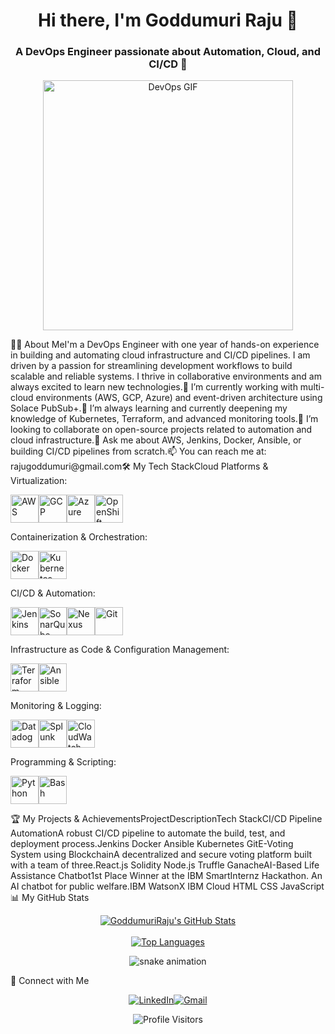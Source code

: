<h1 align="center">Hi there, I'm Goddumuri Raju 👋</h1><h3 align="center">A DevOps Engineer passionate about Automation, Cloud, and CI/CD 🚀</h3><p align="center"><img src="https://www.google.com/search?q=https://media.giphy.com/media/f3G3v4aadK6a3k72aF/giphy.gif" width="400" alt="DevOps GIF"/></p>👨‍💻 About MeI'm a DevOps Engineer with one year of hands-on experience in building and automating cloud infrastructure and CI/CD pipelines. I am driven by a passion for streamlining development workflows to build scalable and reliable systems. I thrive in collaborative environments and am always excited to learn new technologies.🔭 I’m currently working with multi-cloud environments (AWS, GCP, Azure) and event-driven architecture using Solace PubSub+.🌱 I’m always learning and currently deepening my knowledge of Kubernetes, Terraform, and advanced monitoring tools.👯 I’m looking to collaborate on open-source projects related to automation and cloud infrastructure.💬 Ask me about AWS, Jenkins, Docker, Ansible, or building CI/CD pipelines from scratch.📫 You can reach me at: rajugoddumuri@gmail.com🛠️ My Tech StackCloud Platforms & Virtualization:<p><a href="https://aws.amazon.com" target="_blank" rel="noreferrer"><img src="https://www.google.com/search?q=https://raw.githubusercontent.com/devicons/devicon/master/icons/amazonwebservices/amazonwebservices-original-wordmark.svg" alt="AWS" width="45" height="45"/></a><a href="https://cloud.google.com" target="_blank" rel="noreferrer"><img src="https://www.google.com/search?q=https://raw.githubusercontent.com/devicons/devicon/master/icons/googlecloud/googlecloud-original-wordmark.svg" alt="GCP" width="45" height="45"/></a><a href="https://azure.microsoft.com/en-us/" target="_blank" rel="noreferrer"><img src="https://www.google.com/search?q=https://raw.githubusercontent.com/devicons/devicon/master/icons/azure/azure-original-wordmark.svg" alt="Azure" width="45" height="45"/></a><a href="https://www.openshift.com/" target="_blank" rel="noreferrer"><img src="https://www.google.com/search?q=https://raw.githubusercontent.com/devicons/devicon/master/icons/openshift/openshift-original-wordmark.svg" alt="OpenShift" width="45" height="45"/></a></p>Containerization & Orchestration:<p><a href="https://www.docker.com/" target="_blank" rel="noreferrer"><img src="https://www.google.com/search?q=https://raw.githubusercontent.com/devicons/devicon/master/icons/docker/docker-original-wordmark.svg" alt="Docker" width="45" height="45"/></a><a href="https://kubernetes.io" target="_blank" rel="noreferrer"><img src="https://www.google.com/search?q=https://raw.githubusercontent.com/devicons/devicon/master/icons/kubernetes/kubernetes-plain-wordmark.svg" alt="Kubernetes" width="45" height="45"/></a></p>CI/CD & Automation:<p><a href="https://www.jenkins.io" target="_blank" rel="noreferrer"><img src="https://www.google.com/search?q=https://raw.githubusercontent.com/devicons/devicon/master/icons/jenkins/jenkins-original.svg" alt="Jenkins" width="45" height="45"/></a><a href="https://www.sonarqube.org/" target="_blank" rel="noreferrer"><img src="https://www.google.com/search?q=https://raw.githubusercontent.com/devicons/devicon/master/icons/sonarqube/sonarqube-original-wordmark.svg" alt="SonarQube" width="45" height="45"/></a><a href="https://help.sonatype.com/repomanager3" target="_blank" rel="noreferrer"><img src="https://www.google.com/search?q=https://raw.githubusercontent.com/devicons/devicon/master/icons/nexus/nexus-original-wordmark.svg" alt="Nexus" width="45" height="45"/></a><a href="https://git-scm.com/" target="_blank" rel="noreferrer"><img src="https://www.google.com/search?q=https://raw.githubusercontent.com/devicons/devicon/master/icons/git/git-original-wordmark.svg" alt="Git" width="45" height="45"/></a></p>Infrastructure as Code & Configuration Management:<p><a href="https://www.terraform.io/" target="_blank" rel="noreferrer"><img src="https://www.google.com/search?q=https://raw.githubusercontent.com/devicons/devicon/master/icons/terraform/terraform-original-wordmark.svg" alt="Terraform" width="45" height="45"/></a><a href="https://www.ansible.com/" target="_blank" rel="noreferrer"><img src="https://www.google.com/search?q=https://raw.githubusercontent.com/devicons/devicon/master/icons/ansible/ansible-original-wordmark.svg" alt="Ansible" width="45" height="45"/></a></p>Monitoring & Logging:<p><a href="https://www.datadoghq.com/" target="_blank" rel="noreferrer"><img src="https://www.google.com/search?q=https://raw.githubusercontent.com/devicons/devicon/master/icons/datadog/datadog-original-wordmark.svg" alt="Datadog" width="45" height="45"/></a><a href="https://www.splunk.com/" target="_blank" rel="noreferrer"><img src="https://www.google.com/search?q=https://raw.githubusercontent.com/devicons/devicon/master/icons/splunk/splunk-original-wordmark.svg" alt="Splunk" width="45" height="45"/></a><a href="https://aws.amazon.com/cloudwatch/" target="_blank" rel="noreferrer"><img src="https://www.google.com/search?q=https://raw.githubusercontent.com/devicons/devicon/master/icons/aws/aws-original-wordmark.svg" alt="CloudWatch" width="45" height="45"/></a></p>Programming & Scripting:<p><a href="https://www.python.org" target="_blank" rel="noreferrer"><img src="https://www.google.com/search?q=https://raw.githubusercontent.com/devicons/devicon/master/icons/python/python-original.svg" alt="Python" width="45" height="45"/></a><a href="https://www.gnu.org/software/bash/" target="_blank" rel="noreferrer"><img src="https://www.google.com/search?q=https://raw.githubusercontent.com/devicons/devicon/master/icons/bash/bash-original.svg" alt="Bash" width="45" height="45"/></a></p>🏆 My Projects & AchievementsProjectDescriptionTech StackCI/CD Pipeline AutomationA robust CI/CD pipeline to automate the build, test, and deployment process.Jenkins Docker Ansible Kubernetes GitE-Voting System using BlockchainA decentralized and secure voting platform built with a team of three.React.js Solidity Node.js Truffle GanacheAI-Based Life Assistance Chatbot1st Place Winner at the IBM SmartInternz Hackathon. An AI chatbot for public welfare.IBM WatsonX IBM Cloud HTML CSS JavaScript📊 My GitHub Stats<p align="center"><a href="https://github.com/anuraghazra/github-readme-stats"><img align="center" src="https://www.google.com/search?q=https://github-readme-stats.vercel.app/api%3Fusername%3DGoddumuriRaju%26show_icons%3Dtrue%26theme%3Dtokyonight%26hide_border%3Dtrue%26include_all_commits%3Dtrue%26count_private%3Dtrue" alt="GoddumuriRaju's GitHub Stats"/></a><br><br><a href="https://github.com/anuraghazra/github-readme-stats"><img align="center" src="https://www.google.com/search?q=https://github-readme-stats.vercel.app/api/top-langs/%3Fusername%3DGoddumuriRaju%26layout%3Dcompact%26theme%3Dtokyonight%26hide_border%3Dtrue" alt="Top Languages"/></a></p><p align="center"><img src="https://www.google.com/search?q=https://raw.githubusercontent.com/GoddumuriRaju/GoddumuriRaju/output/github-contribution-grid-snake.svg" alt="snake animation"></p>🔗 Connect with Me<p align="center"><a href="https://www.linkedin.com/in/goddumuri-raju-43a700215/" target="_blank" rel="noreferrer"><img src="https://www.google.com/search?q=https://img.shields.io/badge/LinkedIn-0077B5%3Fstyle%3Dfor-the-badge%26logo%3Dlinkedin%26logoColor%3Dwhite" alt="LinkedIn"/></a><a href="mailto:rajugoddumuri@gmail.com"><img src="https://img.shields.io/badge/Gmail-D14836?style=for-the-badge&logo=gmail&logoColor=white" alt="Gmail"/></a></p><p align="center"><img src="https://www.google.com/search?q=https://komarev.com/ghpvc/%3Fusername%3DGoddumuriRaju%26label%3DProfile%2520Visitors%26color%3Dblueviolet%26style%3Dflat-square" alt="Profile Visitors"/></p>
